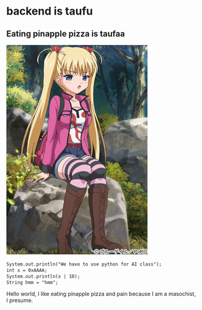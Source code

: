 # backend is taufu


## Eating pinapple pizza is taufaa

![Kawaii Shimai](/src/image.jpg)


	System.out.println("We have to use python for AI class");
	int x = 0xAAAA;
	System.out.println(x | 10);
	String hmm = "hmm";

Hello world, I like eating pinapple pizza and pain because I am a masochist, I presume.

